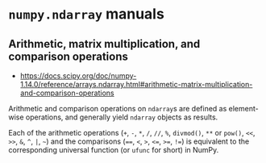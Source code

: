 # `numpy.ndarray` manuals


## Arithmetic, matrix multiplication, and comparison operations

- https://docs.scipy.org/doc/numpy-1.14.0/reference/arrays.ndarray.html#arithmetic-matrix-multiplication-and-comparison-operations

Arithmetic and comparison operations on `ndarray`s are defined as element-wise operations, and
generally yield `ndarray` objects as results.


Each of the arithmetic operations (`+`, `-`, `*`, `/`, `//`, `%`, `divmod()`, `**` or `pow()`, `<<`,
`>>`, `&`, `^`, `|`, `~`) and the comparisons (`==`, `<`, `>`, `<=`, `>=`, `!=`) is equivalent to
the corresponding universal function (or `ufunc` for short) in NumPy.
